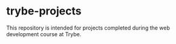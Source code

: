 # trybe-projects
This repository is intended for projects completed during the web development course at Trybe.
